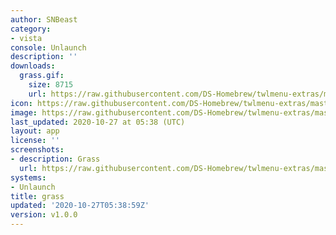 ```yaml
---
author: SNBeast
category:
- vista
console: Unlaunch
description: ''
downloads:
  grass.gif:
    size: 8715
    url: https://raw.githubusercontent.com/DS-Homebrew/twlmenu-extras/master/_nds/TWiLightMenu/unlaunch/backgrounds/grass.gif
icon: https://raw.githubusercontent.com/DS-Homebrew/twlmenu-extras/master/_nds/TWiLightMenu/unlaunch/backgrounds/grass.gif
image: https://raw.githubusercontent.com/DS-Homebrew/twlmenu-extras/master/_nds/TWiLightMenu/unlaunch/backgrounds/grass.gif
last_updated: 2020-10-27 at 05:38 (UTC)
layout: app
license: ''
screenshots:
- description: Grass
  url: https://raw.githubusercontent.com/DS-Homebrew/twlmenu-extras/master/_nds/TWiLightMenu/unlaunch/backgrounds/grass.gif
systems:
- Unlaunch
title: grass
updated: '2020-10-27T05:38:59Z'
version: v1.0.0
---
```

